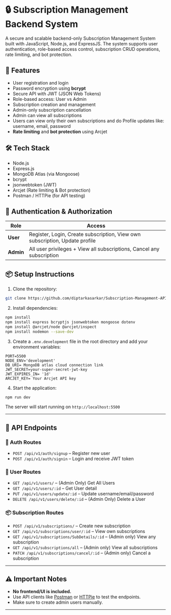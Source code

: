 # 🔒 Subscription Management Backend System

A secure and scalable backend-only Subscription Management System built with JavaScript, Node.js, and ExpressJS. The system supports user authentication, role-based access control, subscription CRUD operations, rate limiting, and bot protection.

## 🚀 Features

-  User registration and login
-  Password encryption using **bcrypt**
-  Secure API with JWT (JSON Web Tokens)
-  Role-based access: User vs Admin
-  Subscription creation and management
-  Admin-only subscription cancellation
-  Admin can view all subscriptions
-  Users can view only their own subscriptions and do Profile updates like: username, email, password
-  **Rate limiting** and **bot protection** using Arcjet

## 🛠️ Tech Stack

- Node.js
- Express.js
- MongoDB Atlas (via Mongoose)
- bcrypt
- jsonwebtoken (JWT)
- Arcjet (Rate limiting & Bot protection)
- Postman / HTTPie (for API testing)

## 🔐 Authentication & Authorization

| Role | Access |
|------|--------|
| **User** | Register, Login, Create subscription, View own subscription, Update profile |
| **Admin** | All user privileges + View all subscriptions, Cancel any subscription |

## 📦 Setup Instructions

1. Clone the repository:
```bash
git clone https://github.com/diptarkasarkar/Subscription-Management-API.git
```

2. Install dependencies:
```bash
npm install
npm install express bcryptjs jsonwebtoken mongoose dotenv
npm install @arcjet/node @arcjet/inspect
npm install nodemon --save-dev
```

3. Create a `.env.development` file in the root directory and add your environment variables:
```env
PORT=5500
NODE_ENV='development'
DB_URI= MongoDB atlas cloud connection link
JWT_SECRET=your-super-secret-jwt-key
JWT_EXPIRES_IN= '1d'
ARCJET_KEY= Your Arcjet API key
```

4. Start the application:
```bash
npm run dev
```

The server will start running on `http://localhost:5500`

---

## 🔐 API Endpoints

### 🔐 Auth Routes

* `POST /api/v1/auth/signup` – Register new user
* `POST /api/v1/auth/signin` – Login and receive JWT token



### 👤 User Routes

* `GET /api/v1/users/` – (Admin Only) Get All Users
* `GET /api/v1/users/:id` – Get User detail
* `PUT /api/v1/users/update/:id` – Update username/email/password
* `DELETE /api/v1/users/delete/:id` – (Admin Only) Delete a User


### 📦 Subscription Routes

* `POST /api/v1/subscriptions/` – Create new subscription
* `GET /api/v1/subscriptions/user/:id` – View own subscriptions
* `GET /api/v1/subscriptions/SubDetails/:id` – (Admin only) View any subscription
* `GET /api/v1/subscriptions/all` – (Admin only) View all subscriptions
* `PATCH /api/v1/subscriptions/cancel/:id` – (Admin only) Cancel a subscription

---
## ⚠️ Important Notes

* **No frontend/UI is included.**
* Use API clients like [Postman](https://www.postman.com/) or [HTTPie](https://httpie.io/) to test the endpoints.
* Make sure to create admin users manually.

---




   


